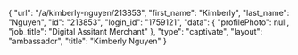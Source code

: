 {
    "url": "\/a\/kimberly-nguyen\/213853",
    "first_name": "Kimberly",
    "last_name": "Nguyen",
    "id": "213853",
    "login_id": "1759121",
    "data": {
        "profilePhoto": null,
        "job_title": "Digital Assitant Merchant"
    },
    "type": "captivate",
    "layout": "ambassador",
    "title": "Kimberly Nguyen"
}